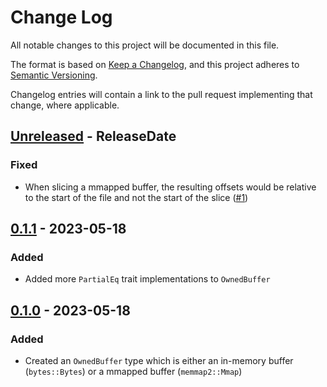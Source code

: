 # Change Log

All notable changes to this project will be documented in this file.

The format is based on [Keep a Changelog](https://keepachangelog.com/en/1.0.0/),
and this project adheres to [Semantic Versioning](https://semver.org/spec/v2.0.0.html).

Changelog entries will contain a link to the pull request implementing that
change, where applicable.

<!-- next-header -->

## [Unreleased] - ReleaseDate

### Fixed

- When slicing a mmapped buffer, the resulting offsets would be relative to the
  start of the file and not the start of the slice
  ([#1](https://github.com/wasmerio/shared-buffer/pull/1))

## [0.1.1] - 2023-05-18

### Added

- Added more `PartialEq` trait implementations to `OwnedBuffer`

## [0.1.0] - 2023-05-18

### Added

- Created an `OwnedBuffer` type which is either an in-memory buffer
  (`bytes::Bytes`) or a mmapped buffer (`memmap2::Mmap`)

<!-- next-url -->
[Unreleased]: https://github.com/wasmerio/shared-buffer/compare/v0.1.1...HEAD
[0.1.1]: https://github.com/wasmerio/shared-buffer/compare/v0.1.0..v0.1.1
[0.1.0]: https://github.com/wasmerio/shared-buffer/compare/6c299238..v0.1.0
